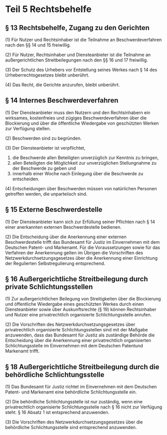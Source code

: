 # Teil 5 Rechtsbehelfe

## § 13 Rechtsbehelfe, Zugang zu den Gerichten

(1) Für Nutzer und Rechtsinhaber ist die Teilnahme an Beschwerdeverfahren nach den §§ 14 und 15 freiwillig.

(2) Für Nutzer, Rechtsinhaber und Diensteanbieter ist die Teilnahme an außergerichtlichen Streitbeilegungen nach den §§ 16 und 17 freiwillig.

(3) Der Schutz des Urhebers vor Entstellung seines Werkes nach § 14 des Urheberrechtsgesetzes bleibt unberührt.

(4) Das Recht, die Gerichte anzurufen, bleibt unberührt.

## § 14 Internes Beschwerdeverfahren

(1) Der Diensteanbieter muss den Nutzern und den Rechtsinhabern ein wirksames, kostenfreies und zügiges Beschwerdeverfahren über die Blockierung und über die öffentliche Wiedergabe von geschützten Werken zur Verfügung stellen.

(2) Beschwerden sind zu begründen.

(3) Der Diensteanbieter ist verpflichtet,

1. die Beschwerde allen Beteiligten unverzüglich zur Kenntnis zu bringen,
2. allen Beteiligten die Möglichkeit zur unverzüglichen Stellungnahme zu der Beschwerde zu geben und
3. innerhalb einer Woche nach Einlegung über die Beschwerde zu entscheiden.

(4) Entscheidungen über Beschwerden müssen von natürlichen Personen getroffen werden, die unparteiisch sind.

## § 15 Externe Beschwerdestelle

(1) Der Diensteanbieter kann sich zur Erfüllung seiner Pflichten nach § 14 einer anerkannten externen Beschwerdestelle bedienen.

(2) Die Entscheidung über die Anerkennung einer externen Beschwerdestelle trifft das Bundesamt für Justiz im Einvernehmen mit dem Deutschen Patent- und Markenamt. Für die Voraussetzungen sowie für das Verfahren der Anerkennung gelten im Übrigen die Vorschriften des Netzwerkdurchsetzungsgesetzes über die Anerkennung einer Einrichtung der Regulierten Selbstregulierung entsprechend.

## § 16 Außergerichtliche Streitbeilegung durch private Schlichtungsstellen

(1) Zur außergerichtlichen Beilegung von Streitigkeiten über die Blockierung und öffentliche Wiedergabe eines geschützten Werkes durch einen Diensteanbieter sowie über Auskunftsrechte (§ 19) können Rechtsinhaber und Nutzer eine privatrechtlich organisierte Schlichtungsstelle anrufen.

(2) Die Vorschriften des Netzwerkdurchsetzungsgesetzes über privatrechtlich organisierte Schlichtungsstellen sind mit der Maßgabe anzuwenden, dass das Bundesamt für Justiz als zuständige Behörde die Entscheidung über die Anerkennung einer privatrechtlich organisierten Schlichtungsstelle im Einvernehmen mit dem Deutschen Patentund Markenamt trifft.

## § 18 Außergerichtliche Streitbeilegung durch die behördliche Schlichtungsstelle

(1) Das Bundesamt für Justiz richtet im Einvernehmen mit dem Deutschen Patent- und Markenamt eine behördliche Schlichtungsstelle ein.

(2) Die behördliche Schlichtungsstelle ist nur zuständig, wenn eine privatrechtlich organisierte Schlichtungsstelle nach § 16 nicht zur Verfügung steht. § 16 Absatz 1 ist entsprechend anzuwenden.

(3) Die Vorschriften des Netzwerkdurchsetzungsgesetzes über die behördliche Schlichtungsstelle sind entsprechend anzuwenden.

